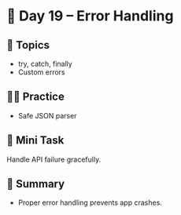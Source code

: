 # 📘 Day 19 – Error Handling

## 📖 Topics
- try, catch, finally
- Custom errors

## 👨‍💻 Practice
- Safe JSON parser

## 🚀 Mini Task
Handle API failure gracefully.

## 🧠 Summary
- Proper error handling prevents app crashes.
